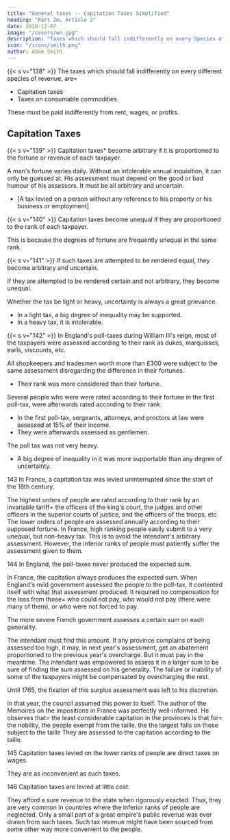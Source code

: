 ```yaml
---
title: "General taxes -- Capitation Taxes Simplified"
heading: "Part 2m, Article 2"
date: 2020-12-07
image: "/covers/wn.jpg"
description: "Taxes which should fall indifferently on every Species of Revenue"
icon: "/icons/smith.png"
author: Adam Smith
---
```



{{< s v="138" >}} The taxes which should fall indifferently on every different species of revenue, are= 
- Capitation taxes
- Taxes on consumable commodities

These must be paid indifferently from rent, wages, or profits.


## Capitation Taxes

{{< s v="139" >}} Capitation taxes* become arbitrary if it is proportioned to the fortune or revenue of each taxpayer.

A man's fortune varies daily. Without an intolerable annual inquisition, it can only be guessed at.
His assessment must depend on the good or bad humour of his assessors.
It must be all arbitrary and uncertain.

* [A tax levied on a person without any reference to his property or his business or employment]

{{< s v="140" >}} Capitation taxes become unequal if they are proportioned to the rank of each taxpayer.

This is because the degrees of fortune are frequently unequal in the same rank.

{{< s v="141" >}} If such taxes are attempted to be rendered equal, they become arbitrary and uncertain.

If they are attempted to be rendered certain and not arbitrary, they become unequal.

Whether the tax be light or heavy, uncertainty is always a great grievance.
- In a light tax, a big degree of inequality may be supported.
- In a heavy tax, it is intolerable.

{{< s v="142" >}} In England's poll-taxes during William III's reign, most of the taxpayers were assessed according to their rank as dukes, marquisses, earls, viscounts, etc.

All shopkeepers and tradesmen worth more than £300 were subject to the same assessment disregarding the difference in their fortunes.
- Their rank was more considered than their fortune.

Several people who were were rated according to their fortune in the first poll-tax, were afterwards rated according to their rank.
- In the first poll-tax, sergeants, attorneys, and proctors at law were assessed at 15% of their income.
- They were afterwards assessed as gentlemen.

The poll tax was not very heavy.
- A big degree of inequality in it was more supportable than any degree of uncertainty.

143 In France, a capitation tax was levied uninterrupted since the start of the 18th century.

The highest orders of people are rated according to their rank by an invariable tariff= 
    the officers of the king's court,
    the judges and other officers in the superior courts of justice, and
    the officers of the troops, etc
The lower orders of people are assessed annually according to their supposed fortune.
In France, high ranking people easily submit to a very unequal, but non-heavy tax.
    This is to avoid the intendant's arbitrary assessment.
However, the inferior ranks of people must patiently suffer the assessment given to them.

144 In England, the poll-taxes never produced the expected sum.

In France, the capitation always produces the expected sum.
When England's mild government assessed the people to the poll-tax, it contented itself with what that assessment produced.
    It required no compensation for the loss from those= 
        who could not pay,
        who would not pay (there were many of them), or
        who were not forced to pay.

The more severe French government assesses a certain sum on each generality.

The intendant must find this amount.
If any province complains of being assessed too high, it may, in next year's assessment, get an abatement proportioned to the previous year's overcharge.
    But it must pay in the meantime.
The intendant was empowered to assess it in a larger sum to be sure of finding the sum assessed on his generality.
    The failure or inability of some of the taxpayers might be compensated by overcharging the rest.

Until 1765, the fixation of this surplus assessment was left to his discretion.

In that year, the council assumed this power to itself.
The author of the Memoires on the impositions in France was perfectly well-informed.
    He observes that= 
        the least considerable capitation in the provinces is that for= 
            the nobility,
            the people exempt from the taille.
        the the largest falls on those subject to the taille
            They are assessed to the capitation according to the taille.

145 Capitation taxes levied on the lower ranks of people are direct taxes on wages.

They are as inconvenient as such taxes.

146 Capitation taxes are levied at little cost.

They afford a sure revenue to the state when rigorously exacted.
Thus, they are very common in countries where the inferior ranks of people are neglected.
Only a small part of a great empire's public revenue was ever drawn from such taxes.
Such tax revenue might have been sourced from some other way more convenient to the people.

